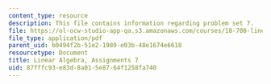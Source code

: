 ```yaml
---
content_type: resource
description: This file contains information regarding problem set 7.
file: https://ol-ocw-studio-app-qa.s3.amazonaws.com/courses/18-700-linear-algebra-fall-2013/87fffc93e83d8a015e8764f1258fa740_MIT18_700F13_ps7.pdf
file_type: application/pdf
parent_uid: b0494f2b-51e2-1989-e03b-48e1674e6618
resourcetype: Document
title: Linear Algebra, Assignments 7
uid: 87fffc93-e83d-8a01-5e87-64f1258fa740
---
```

